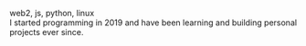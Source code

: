web2, js, python, linux\
I started programming in 2019 and have been learning and building personal projects ever since.

<!---
aizethara/aizethara is a ✨ special ✨ repository because its `README.md` (this file) appears on your GitHub profile.
You can click the Preview link to take a look at your changes.
--->
